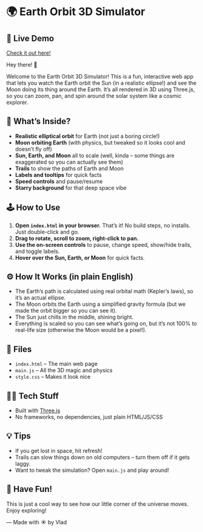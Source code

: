# 🌍 Earth Orbit 3D Simulator

## 🔗 Live Demo
[Check it out here!](https://xvlad44.github.io/earth-moon-orbit/)

Hey there! 👋

Welcome to the Earth Orbit 3D Simulator! This is a fun, interactive web app that lets you watch the Earth orbit the Sun (in a realistic ellipse!) and see the Moon doing its thing around the Earth. It’s all rendered in 3D using Three.js, so you can zoom, pan, and spin around the solar system like a cosmic explorer.

## 🚀 What’s Inside?
- **Realistic elliptical orbit** for Earth (not just a boring circle!)
- **Moon orbiting Earth** (with physics, but tweaked so it looks cool and doesn’t fly off)
- **Sun, Earth, and Moon** all to scale (well, kinda – some things are exaggerated so you can actually see them)
- **Trails** to show the paths of Earth and Moon
- **Labels and tooltips** for quick facts
- **Speed controls** and pause/resume
- **Starry background** for that deep space vibe

## 🕹️ How to Use
1. **Open `index.html` in your browser.** That’s it! No build steps, no installs. Just double-click and go.
2. **Drag to rotate, scroll to zoom, right-click to pan.**
3. **Use the on-screen controls** to pause, change speed, show/hide trails, and toggle labels.
4. **Hover over the Sun, Earth, or Moon** for quick facts.

## ⚙️ How It Works (in plain English)
- The Earth’s path is calculated using real orbital math (Kepler’s laws), so it’s an actual ellipse.
- The Moon orbits the Earth using a simplified gravity formula (but we made the orbit bigger so you can see it).
- The Sun just chills in the middle, shining bright.
- Everything is scaled so you can see what’s going on, but it’s not 100% to real-life size (otherwise the Moon would be a pixel!).

## 📝 Files
- `index.html` – The main web page
- `main.js` – All the 3D magic and physics
- `style.css` – Makes it look nice

## 🧑‍💻 Tech Stuff
- Built with [Three.js](https://threejs.org/)
- No frameworks, no dependencies, just plain HTML/JS/CSS

## 💡 Tips
- If you get lost in space, hit refresh!
- Trails can slow things down on old computers – turn them off if it gets laggy.
- Want to tweak the simulation? Open `main.js` and play around!

## 🌟 Have Fun!
This is just a cool way to see how our little corner of the universe moves. Enjoy exploring!

—
Made with ☀️ by Vlad
